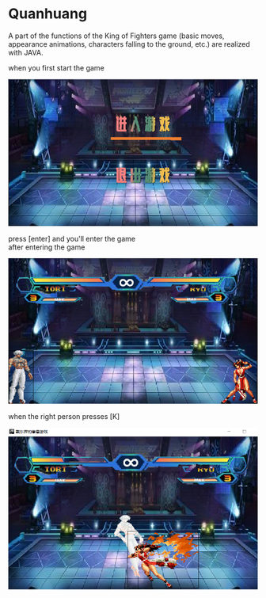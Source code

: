 # Quanhuang

A part of the functions of the King of Fighters game (basic moves, appearance animations, characters falling to the ground, etc.) are realized with JAVA.


when you first start the game

![ad](https://github.com/DAISIRME/Quanhuang/blob/master/entergame.png)



press [enter] and you'll enter the game   
after entering the game



![after entering the game](https://github.com/DAISIRME/Quanhuang/blob/master/qqjietu.png)



when the right person presses [K]



![when the right person presses [K] ](https://github.com/DAISIRME/Quanhuang/blob/master/PIC2.png)
